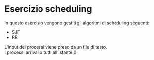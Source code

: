 <h1>Esercizio scheduling</h1>
In questo esercizio vengono gestiti gli algoritmi di scheduling seguenti:
<ul>
<li>SJF</li>
<li>RR</li>
</ul>
L'input dei processi viene preso da un file di testo. <br>
I processi arrivano tutti all'istante 0
